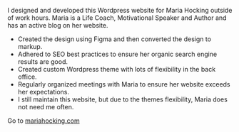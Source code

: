I designed and developed this Wordpress website for Maria Hocking outside of work hours.
Maria is a Life Coach, Motivational Speaker and Author and has an active blog on her website.

- Created the design using Figma and then converted the design to markup.
- Adhered to SEO best practices to ensure her organic search engine results are good.
- Created custom Wordpress theme with lots of flexibility in the back office.
- Regularly organized meetings with Maria to ensure her website exceeds her expectations. 
- I still maintain this website, but due to the themes flexibility, Maria does not need me often.

Go to <a href="https://www.mariahocking.com/" target="_blank">mariahocking.com</a>